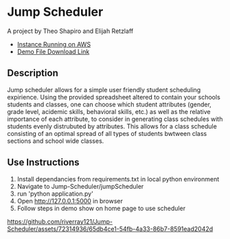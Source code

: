 # Jump Scheduler

A project by Theo Shapiro and Elijah Retzlaff

* [Instance Running on AWS](http://env04.eba-m7c24s4m.us-east-2.elasticbeanstalk.com/scheduler-excell-import)
* [Demo File Download Link](http://env04.eba-m7c24s4m.us-east-2.elasticbeanstalk.com/download-file-ams-manz)

## Description

Jump scheduler allows for a simple user friendly student scheduling expirience. Using the provided spreadsheet altered to contain your schools students and classes, one can choose which student attributes (gender, grade level, acidemic skills, behavioral skills, etc.) as well as the relative importance of each attribute, to consider in generating class schedules with students evenly distrubuted by attributes. This allows for a class schedule consisting of an optimal spread of all types of students bwtween class sections and school wide classes.

## Use Instructions

1. Install dependancies from requirements.txt in local python environment
2. Navigate to Jump-Scheduler/jumpScheduler
3. run 'python application.py'
4. Open <http://127.0.0.1:5000> in browser
5. Follow steps in demo show on home page to use scheduler


https://github.com/riverray121/Jump-Scheduler/assets/72314936/65db4ce1-54fb-4a33-86b7-8591ead2042d

